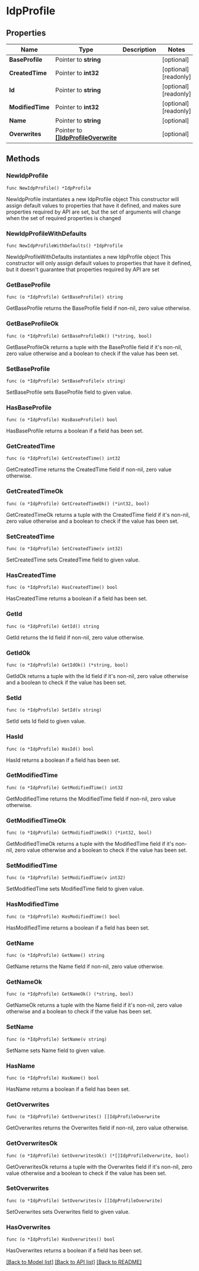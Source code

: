 # IdpProfile

## Properties

Name | Type | Description | Notes
------------ | ------------- | ------------- | -------------
**BaseProfile** | Pointer to **string** |  | [optional] 
**CreatedTime** | Pointer to **int32** |  | [optional] [readonly] 
**Id** | Pointer to **string** |  | [optional] [readonly] 
**ModifiedTime** | Pointer to **int32** |  | [optional] [readonly] 
**Name** | Pointer to **string** |  | [optional] 
**Overwrites** | Pointer to [**[]IdpProfileOverwrite**](IdpProfileOverwrite.md) |  | [optional] 

## Methods

### NewIdpProfile

`func NewIdpProfile() *IdpProfile`

NewIdpProfile instantiates a new IdpProfile object
This constructor will assign default values to properties that have it defined,
and makes sure properties required by API are set, but the set of arguments
will change when the set of required properties is changed

### NewIdpProfileWithDefaults

`func NewIdpProfileWithDefaults() *IdpProfile`

NewIdpProfileWithDefaults instantiates a new IdpProfile object
This constructor will only assign default values to properties that have it defined,
but it doesn't guarantee that properties required by API are set

### GetBaseProfile

`func (o *IdpProfile) GetBaseProfile() string`

GetBaseProfile returns the BaseProfile field if non-nil, zero value otherwise.

### GetBaseProfileOk

`func (o *IdpProfile) GetBaseProfileOk() (*string, bool)`

GetBaseProfileOk returns a tuple with the BaseProfile field if it's non-nil, zero value otherwise
and a boolean to check if the value has been set.

### SetBaseProfile

`func (o *IdpProfile) SetBaseProfile(v string)`

SetBaseProfile sets BaseProfile field to given value.

### HasBaseProfile

`func (o *IdpProfile) HasBaseProfile() bool`

HasBaseProfile returns a boolean if a field has been set.

### GetCreatedTime

`func (o *IdpProfile) GetCreatedTime() int32`

GetCreatedTime returns the CreatedTime field if non-nil, zero value otherwise.

### GetCreatedTimeOk

`func (o *IdpProfile) GetCreatedTimeOk() (*int32, bool)`

GetCreatedTimeOk returns a tuple with the CreatedTime field if it's non-nil, zero value otherwise
and a boolean to check if the value has been set.

### SetCreatedTime

`func (o *IdpProfile) SetCreatedTime(v int32)`

SetCreatedTime sets CreatedTime field to given value.

### HasCreatedTime

`func (o *IdpProfile) HasCreatedTime() bool`

HasCreatedTime returns a boolean if a field has been set.

### GetId

`func (o *IdpProfile) GetId() string`

GetId returns the Id field if non-nil, zero value otherwise.

### GetIdOk

`func (o *IdpProfile) GetIdOk() (*string, bool)`

GetIdOk returns a tuple with the Id field if it's non-nil, zero value otherwise
and a boolean to check if the value has been set.

### SetId

`func (o *IdpProfile) SetId(v string)`

SetId sets Id field to given value.

### HasId

`func (o *IdpProfile) HasId() bool`

HasId returns a boolean if a field has been set.

### GetModifiedTime

`func (o *IdpProfile) GetModifiedTime() int32`

GetModifiedTime returns the ModifiedTime field if non-nil, zero value otherwise.

### GetModifiedTimeOk

`func (o *IdpProfile) GetModifiedTimeOk() (*int32, bool)`

GetModifiedTimeOk returns a tuple with the ModifiedTime field if it's non-nil, zero value otherwise
and a boolean to check if the value has been set.

### SetModifiedTime

`func (o *IdpProfile) SetModifiedTime(v int32)`

SetModifiedTime sets ModifiedTime field to given value.

### HasModifiedTime

`func (o *IdpProfile) HasModifiedTime() bool`

HasModifiedTime returns a boolean if a field has been set.

### GetName

`func (o *IdpProfile) GetName() string`

GetName returns the Name field if non-nil, zero value otherwise.

### GetNameOk

`func (o *IdpProfile) GetNameOk() (*string, bool)`

GetNameOk returns a tuple with the Name field if it's non-nil, zero value otherwise
and a boolean to check if the value has been set.

### SetName

`func (o *IdpProfile) SetName(v string)`

SetName sets Name field to given value.

### HasName

`func (o *IdpProfile) HasName() bool`

HasName returns a boolean if a field has been set.

### GetOverwrites

`func (o *IdpProfile) GetOverwrites() []IdpProfileOverwrite`

GetOverwrites returns the Overwrites field if non-nil, zero value otherwise.

### GetOverwritesOk

`func (o *IdpProfile) GetOverwritesOk() (*[]IdpProfileOverwrite, bool)`

GetOverwritesOk returns a tuple with the Overwrites field if it's non-nil, zero value otherwise
and a boolean to check if the value has been set.

### SetOverwrites

`func (o *IdpProfile) SetOverwrites(v []IdpProfileOverwrite)`

SetOverwrites sets Overwrites field to given value.

### HasOverwrites

`func (o *IdpProfile) HasOverwrites() bool`

HasOverwrites returns a boolean if a field has been set.


[[Back to Model list]](../README.md#documentation-for-models) [[Back to API list]](../README.md#documentation-for-api-endpoints) [[Back to README]](../README.md)


